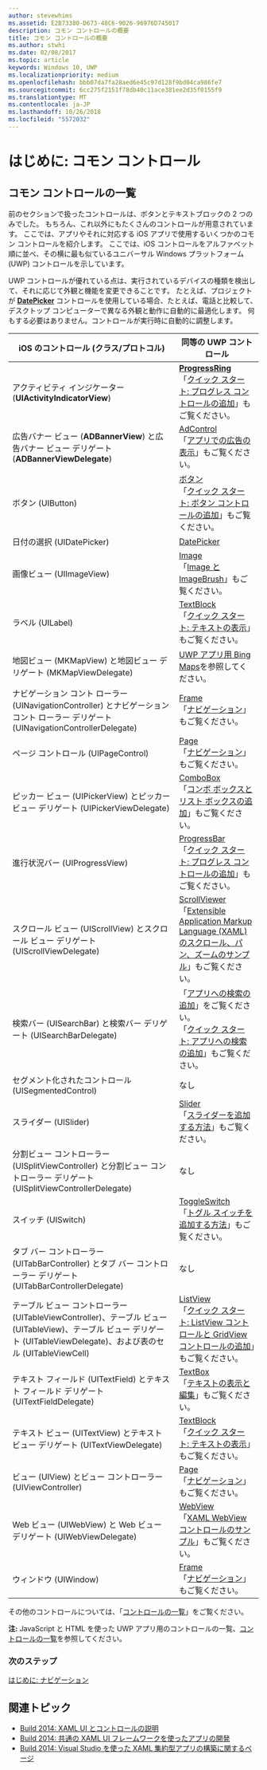 ```yaml
---
author: stevewhims
ms.assetid: E2B73380-D673-48C6-9026-96976D745017
description: コモン コントロールの概要
title: コモン コントロールの概要
ms.author: stwhi
ms.date: 02/08/2017
ms.topic: article
keywords: Windows 10, UWP
ms.localizationpriority: medium
ms.openlocfilehash: bbb07da7fa28aed6e45c97d128f9bd04ca986fe7
ms.sourcegitcommit: 6cc275f2151f78db40c11ace381ee2d35f0155f9
ms.translationtype: MT
ms.contentlocale: ja-JP
ms.lasthandoff: 10/26/2018
ms.locfileid: "5572032"
---
```

# <a name="getting-started-common-controls"></a>はじめに: コモン コントロール


## <a name="common-controls-list"></a>コモン コントロールの一覧

前のセクションで扱ったコントロールは、ボタンとテキストブロックの 2 つのみでした。 もちろん、これ以外にもたくさんのコントロールが用意されています。 ここでは、アプリやそれに対応する iOS アプリで使用するいくつかのコモン コントロールを紹介します。 ここでは、iOS コントロールをアルファベット順に並べ、その横に最も似ているユニバーサル Windows プラットフォーム (UWP) コントロールを示しています。

UWP コントロールが優れている点は、実行されているデバイスの種類を検出して、それに応じて外観と機能を変更できることです。 たとえば、プロジェクトが [**DatePicker**](https://msdn.microsoft.com/library/windows/apps/br211681) コントロールを使用している場合、たとえば、電話と比較して、デスクトップ コンピューターで異なる外観と動作に自動的に最適化します。 何もする必要はありません。コントロールが実行時に自動的に調整します。

| iOS のコントロール (クラス/プロトコル) | 同等の UWP コントロール |
|------------------------------|--------------------------------------|
| アクティビティ インジケーター (**UIActivityIndicatorView**) | [**ProgressRing**](https://msdn.microsoft.com/library/windows/apps/br227538) <br/> 「[クイック スタート: プログレス コントロールの追加](https://msdn.microsoft.com/library/windows/apps/xaml/hh780651)」もご覧ください。 |
| 広告バナー ビュー (**ADBannerView**) と広告バナー ビュー デリゲート (**ADBannerViewDelegate**) | [AdControl](https://msdn.microsoft.com/library/windows/apps/microsoft.advertising.winrt.ui.adcontrol.aspx) <br/> 「[アプリでの広告の表示](../monetize/display-ads-in-your-app.md)」もご覧ください。 |
| ボタン (UIButton) | [ボタン](https://msdn.microsoft.com/library/windows/apps/br209265) <br/> 「[クイック スタート: ボタン コントロールの追加](https://msdn.microsoft.com/library/windows/apps/xaml/jj153346)」もご覧ください。 |
| 日付の選択 (UIDatePicker) | [DatePicker](https://msdn.microsoft.com/library/windows/apps/br211681) |
| 画像ビュー (UIImageView) | [Image](https://msdn.microsoft.com/library/windows/apps/br242752) <br/> 「[Image と ImageBrush](https://msdn.microsoft.com/library/windows/apps/mt280382)」もご覧ください。 |
| ラベル (UILabel) | [TextBlock](https://msdn.microsoft.com/library/windows/apps/br209652) <br/> 「[クイック スタート: テキストの表示](https://msdn.microsoft.com/library/windows/apps/xaml/hh700392)」もご覧ください。 |
| 地図ビュー (MKMapView) と地図ビュー デリゲート (MKMapViewDelegate) | [UWP アプリ用 Bing Maps](http://go.microsoft.com/fwlink/p/?LinkId=263496)を参照してください。 |
| ナビゲーション コント ローラー (UINavigationController) とナビゲーション コント ローラー デリゲート (UINavigationControllerDelegate) | [Frame](https://msdn.microsoft.com/library/windows/apps/br242682) <br/> 「[ナビゲーション](https://msdn.microsoft.com/library/windows/apps/mt187344)」もご覧ください。 |
| ページ コントロール (UIPageControl) | [Page](https://msdn.microsoft.com/library/windows/apps/br227503) <br/> 「[ナビゲーション](https://msdn.microsoft.com/library/windows/apps/mt187344)」もご覧ください。 |
| ピッカー ビュー (UIPickerView) とピッカー ビュー デリゲート (UIPickerViewDelegate) | [ComboBox](https://msdn.microsoft.com/library/windows/apps/br209348) <br/> 「[コンボ ボックスとリスト ボックスの追加](https://msdn.microsoft.com/library/windows/apps/xaml/hh780616)」もご覧ください。 |
| 進行状況バー (UIProgressView) | [ProgressBar](https://msdn.microsoft.com/library/windows/apps/br227529) <br/> 「[クイック スタート: プログレス コントロールの追加](https://msdn.microsoft.com/library/windows/apps/xaml/hh780651)」もご覧ください。 |
| スクロール ビュー (UIScrollView) とスクロール ビュー デリゲート (UIScrollViewDelegate) | [ScrollViewer](https://msdn.microsoft.com/library/windows/apps/br209527) <br/>  「[Extensible Application Markup Language (XAML) のスクロール、パン、ズームのサンプル](http://go.microsoft.com/fwlink/p/?LinkId=238577)」もご覧ください。 |
| 検索バー (UISearchBar) と検索バー デリゲート (UISearchBarDelegate) | 「[アプリへの検索の追加](https://msdn.microsoft.com/library/windows/apps/xaml/jj130767)」をご覧ください。 <br/>  「[クイック スタート: アプリへの検索の追加](https://msdn.microsoft.com/library/windows/apps/xaml/hh868180)」もご覧ください。 |
| セグメント化されたコントロール (UISegmentedControl) | なし |
| スライダー (UISlider) | [Slider](https://msdn.microsoft.com/library/windows/apps/br209614) <br/>  「[スライダーを追加する方法](https://msdn.microsoft.com/library/windows/apps/xaml/hh868197)」もご覧ください。 |
| 分割ビュー コントローラー (UISplitViewController) と分割ビュー コントローラー デリゲート (UISplitViewControllerDelegate) | なし |
| スイッチ (UISwitch) | [ToggleSwitch](https://msdn.microsoft.com/library/windows/apps/br209712) <br/>  「[トグル スイッチを追加する方法](https://msdn.microsoft.com/library/windows/apps/xaml/hh868198)」もご覧ください。 |
| タブ バー コントローラー (UITabBarController) とタブ バー コントローラー デリゲート (UITabBarControllerDelegate) | なし |
| テーブル ビュー コントローラー (UITableViewController)、テーブル ビュー (UITableView)、テーブル ビュー デリゲート (UITableViewDelegate)、および表のセル (UITableViewCell) | [ListView](https://msdn.microsoft.com/library/windows/apps/br242878) <br/>  「[クイック スタート: ListView コントロールと GridView コントロールの追加](https://msdn.microsoft.com/library/windows/apps/xaml/hh780650)」もご覧ください。 |
| テキスト フィールド (UITextField) とテキスト フィールド デリゲート (UITextFieldDelegate) | [TextBox](https://msdn.microsoft.com/library/windows/apps/br209683) <br/>  「[テキストの表示と編集](https://msdn.microsoft.com/library/windows/apps/mt280218)」もご覧ください。 |
| テキスト ビュー (UITextView) とテキスト ビュー デリゲート (UITextViewDelegate) | [TextBlock](https://msdn.microsoft.com/library/windows/apps/br209652) <br/>  「[クイック スタート: テキストの表示](https://msdn.microsoft.com/library/windows/apps/xaml/hh700392)」もご覧ください。 |
| ビュー (UIView) とビュー コントローラー (UIViewController) | [Page](https://msdn.microsoft.com/library/windows/apps/br227503) <br/>  「[ナビゲーション](https://msdn.microsoft.com/library/windows/apps/mt187344)」もご覧ください。 |
| Web ビュー (UIWebView) と Web ビュー デリゲート (UIWebViewDelegate) | [WebView](https://msdn.microsoft.com/library/windows/apps/br227702) <br/>  「[XAML WebView コントロールのサンプル](http://go.microsoft.com/fwlink/p/?LinkId=238582)」もご覧ください。 |
| ウィンドウ (UIWindow) | [Frame](https://msdn.microsoft.com/library/windows/apps/br242682) <br/>  「[ナビゲーション](https://msdn.microsoft.com/library/windows/apps/mt187344)」もご覧ください。 |

その他のコントロールについては、「[コントロールの一覧](https://msdn.microsoft.com/library/windows/apps/mt185406)」をご覧ください。

**注:** JavaScript と HTML を使った UWP アプリ用のコントロールの一覧、[コントロールの一覧](https://msdn.microsoft.com/library/windows/apps/hh465453)を参照してください。

### <a name="next-step"></a>次のステップ

[はじめに: ナビゲーション](getting-started-navigation.md)

## <a name="related-topics"></a>関連トピック

* [Build 2014: XAML UI とコントロールの説明](http://go.microsoft.com/fwlink/p/?LinkID=397897)
* [Build 2014: 共通の XAML UI フレームワークを使ったアプリの開発](http://go.microsoft.com/fwlink/p/?LinkID=397898)
* [Build 2014: Visual Studio を使った XAML 集約型アプリの構築に関するページ](http://go.microsoft.com/fwlink/p/?LinkID=397876)
